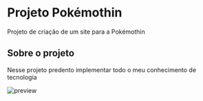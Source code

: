 # Projeto Pokémothin
 Projeto de criação de um site para a Pokémothin
 
 ## Sobre o projeto
  Nesse projeto predento implementar todo o meu conhecimento de tecnologia

![preview](./assets/.github/Pok%C3%A9Mothim-cover-v2.png)